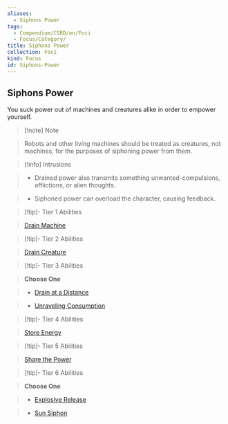 ```yaml
---
aliases:
  - Siphons Power
tags:
  - Compendium/CSRD/en/Foci
  - Focus/Category/
title: Siphons Power
collection: Foci
kind: Focus
id: Siphons-Power
---
```

## Siphons Power    
You suck power out of machines and creatures alike in order to empower yourself.    
  
>[!note] Note    
>Robots and other living machines should be treated as creatures, not machines, for the purposes of siphoning power from them.   
    
  
>[!info] Intrusions    
>- Drained power also transmits something unwanted-compulsions, afflictions, or alien thoughts.    
>- Siphoned power can overload the character, causing feedback.    
  
  
>[!tip]- Tier 1 Abilities    
> [Drain Machine](Drain-Machine.md)    
  
  
>[!tip]- Tier 2 Abilities    
> [Drain Creature](Drain-Creature.md)    
  
  
>[!tip]- Tier 3 Abilities    
> **Choose One**    
>- [Drain at a Distance](Drain-at-a-Distance.md)    
>- [Unraveling Consumption](Unraveling-Consumption.md)    
  
  
>[!tip]- Tier 4 Abilities    
> [Store Energy](Store-Energy.md)    
  
  
>[!tip]- Tier 5 Abilities    
> [Share the Power](Share-the-Power.md)    
  
  
>[!tip]- Tier 6 Abilities    
> **Choose One**    
>- [Explosive Release](Explosive-Release.md)    
>- [Sun Siphon](Sun-Siphon.md)

